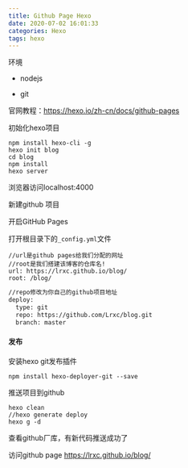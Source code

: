 ```yaml
---
title: Github Page Hexo
date: 2020-07-02 16:01:33
categories: Hexo
tags: hexo
---
```


<meta name="referrer" content="no-referrer" />


环境

- nodejs

- git


官网教程：https://hexo.io/zh-cn/docs/github-pages

初始化hexo项目

```
npm install hexo-cli -g
hexo init blog
cd blog
npm install
hexo server
```

浏览器访问localhost:4000

新建github 项目

开启GitHub Pages

打开根目录下的`_config.yml`文件

```
//url是github pages给我们分配的网址
//root是我们搭建该博客的仓库名!
url: https://lrxc.github.io/blog/
root: /blog/
```

```bash
//repo修改为你自己的github项目地址
deploy:
  type: git
  repo: https://github.com/Lrxc/blog.git
  branch: master
```

#### 发布

安装hexo git发布插件

```
npm install hexo-deployer-git --save
```

推送项目到github

```
hexo clean
//hexo generate deploy
hexo g -d
```

查看github厂库，有新代码推送成功了

访问github page https://lrxc.github.io/blog/